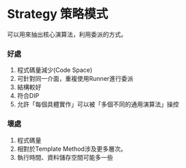 # Strategy 策略模式
可以用來抽出核心演算法，利用委派的方式。

### 好處
1. 程式碼量減少(Code Space)
2. 可針對同一介面，重複使用Runner進行委派
3. 結構較好
4. 符合DIP
5. 允許「每個具體實作」可以被「多個不同的通用演算法」操控

### 壞處
1. 程式碼量
2. 相對於Template Method涉及更多層次。
3. 執行時間、資料儲存空間可能多一些


